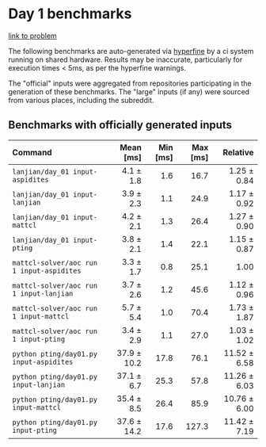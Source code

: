# Day 1 benchmarks

[link to problem](http://adventofcode.com/2022/day/1)

The following benchmarks are auto-generated via [hyperfine](https://github.com/sharkdp/hyperfine) by a ci system running on shared hardware. Results may be inaccurate, particularly for execution times < 5ms, as per the hyperfine warnings.

The "official" inputs were aggregated from repositories participating in the generation of these benchmarks. The "large" inputs (if any) were sourced from various places, including the subreddit.

## Benchmarks with officially generated inputs
| Command | Mean [ms] | Min [ms] | Max [ms] | Relative |
|:---|---:|---:|---:|---:|
| `lanjian/day_01 input-aspidites` | 4.1 ± 1.8 | 1.6 | 16.7 | 1.25 ± 0.84 |
| `lanjian/day_01 input-lanjian` | 3.9 ± 2.3 | 1.1 | 24.9 | 1.17 ± 0.92 |
| `lanjian/day_01 input-mattcl` | 4.2 ± 2.1 | 1.3 | 26.4 | 1.27 ± 0.90 |
| `lanjian/day_01 input-pting` | 3.8 ± 2.1 | 1.4 | 22.1 | 1.15 ± 0.87 |
| `mattcl-solver/aoc run 1 input-aspidites` | 3.3 ± 1.7 | 0.8 | 25.1 | 1.00 |
| `mattcl-solver/aoc run 1 input-lanjian` | 3.7 ± 2.6 | 1.2 | 45.6 | 1.12 ± 0.96 |
| `mattcl-solver/aoc run 1 input-mattcl` | 5.7 ± 5.4 | 1.0 | 70.4 | 1.73 ± 1.87 |
| `mattcl-solver/aoc run 1 input-pting` | 3.4 ± 2.9 | 1.1 | 27.0 | 1.03 ± 1.02 |
| `python pting/day01.py input-aspidites` | 37.9 ± 10.2 | 17.8 | 76.1 | 11.52 ± 6.58 |
| `python pting/day01.py input-lanjian` | 37.1 ± 6.7 | 25.3 | 57.8 | 11.26 ± 6.03 |
| `python pting/day01.py input-mattcl` | 35.4 ± 8.5 | 26.4 | 85.9 | 10.76 ± 6.00 |
| `python pting/day01.py input-pting` | 37.6 ± 14.2 | 17.6 | 127.3 | 11.42 ± 7.19 |
